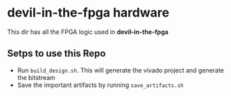 # devil-in-the-fpga hardware
This dir has all the FPGA logic used in **devil-in-the-fpga**

## Setps to use this Repo
* Run `build_design.sh`. This will generate the vivado project and generate the 
bitstream
* Save the important artifacts by running `save_artifacts.sh`
